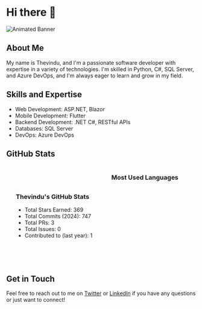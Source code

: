 # Hi there 👋

![Animated Banner](https://i.imgur.com/XYaSIAi.gif)

## About Me
My name is Thevindu, and I'm a passionate software developer with expertise in a variety of technologies. I'm skilled in Python, C#, SQL Server, and Azure DevOps, and I'm always eager to learn and grow in my field.

## Skills and Expertise
- Web Development: ASP.NET, Blazor
- Mobile Development: Flutter
- Backend Development: .NET C#, RESTful APIs
- Databases: SQL Server
- DevOps: Azure DevOps

## GitHub Stats
<div style="display: flex; justify-content: space-around; align-items: center;">
  <div>
    <h3>Thevindu's GitHub Stats</h3>
    <ul>
      <li>Total Stars Earned: 369</li>
      <li>Total Commits (2024): 747</li>
      <li>Total PRs: 3</li>
      <li>Total Issues: 0</li>
      <li>Contributed to (last year): 1</li>
    </ul>
  </div>
  <div>
    <h3>Most Used Languages</h3>
    <div style="width: 200px; height: 200px; position: relative;">
      <canvas id="languagesChart"></canvas>
    </div>
  </div>
</div>

## Get in Touch
Feel free to reach out to me on [Twitter](https://twitter.com/your-twitter-handle) or [LinkedIn](https://www.linkedin.com/in/your-linkedin-profile) if you have any questions or just want to connect!
